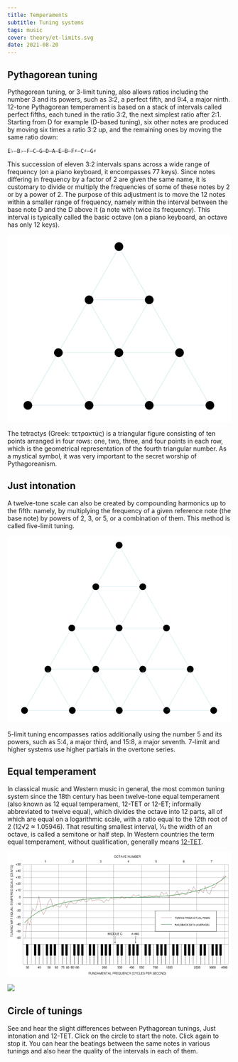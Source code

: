 ```yaml
---
title: Temperaments
subtitle: Tuning systems
tags: music
cover: theory/et-limits.svg
date: 2021-08-20
---
```



## Pythagorean tuning

Pythagorean tuning, or 3-limit tuning, also allows ratios including the number 3 and its powers, such as 3:2, a perfect fifth, and 9:4, a major ninth. 12-tone Pythagorean temperament is based on a stack of intervals called perfect fifths, each tuned in the ratio 3:2, the next simplest ratio after 2:1. Starting from D for example (D-based tuning), six other notes are produced by moving six times a ratio 3:2 up, and the remaining ones by moving the same ratio down:

    E♭–B♭–F–C–G–D–A–E–B–F♯–C♯–G♯

This succession of eleven 3:2 intervals spans across a wide range of frequency (on a piano keyboard, it encompasses 77 keys). Since notes differing in frequency by a factor of 2 are given the same name, it is customary to divide or multiply the frequencies of some of these notes by 2 or by a power of 2. The purpose of this adjustment is to move the 12 notes within a smaller range of frequency, namely within the interval between the base note D and the D above it (a note with twice its frequency). This interval is typically called the basic octave (on a piano keyboard, an octave has only 12 keys). 

![Tetractys](./Tetractys.svg)

The tetractys (Greek: τετρακτύς) is a triangular figure consisting of ten points arranged in four rows: one, two, three, and four points in each row, which is the geometrical representation of the fourth triangular number. As a mystical symbol, it was very important to the secret worship of Pythagoreanism.

## Just intonation

A twelve-tone scale can also be created by compounding harmonics up to the fifth: namely, by multiplying the frequency of a given reference note (the base note) by powers of 2, 3, or 5, or a combination of them. This method is called five-limit tuning. 

![](./pentactys.svg)

5-limit tuning encompasses ratios additionally using the number 5 and its powers, such as 5:4, a major third, and 15:8, a major seventh. 7-limit and higher systems use higher partials in the overtone series. 

## Equal temperament

In classical music and Western music in general, the most common tuning system since the 18th century has been twelve-tone equal temperament (also known as 12 equal temperament, 12-TET or 12-ET; informally abbreviated to twelve equal), which divides the octave into 12 parts, all of which are equal on a logarithmic scale, with a ratio equal to the 12th root of 2 (12√2 ≈ 1.05946). That resulting smallest interval, 1⁄12 the width of an octave, is called a semitone or half step. In Western countries the term equal temperament, without qualification, generally means [12-TET](https://en.wikipedia.org/wiki/Equal_temperament). 

![](./piano-tuning.png)

<img src="/media/theory/et-limits.svg" />


## Circle of tunings

See and hear the slight differences between Pythagorean tunings, Just intonation and 12-TET. Click on the circle to start the note. Click again to stop it. You can hear the beatings between the same notes in various tunings and also hear the quality of the intervals in each of them.

<tuning-circle />
<svg-save svg="tuning-circle" />